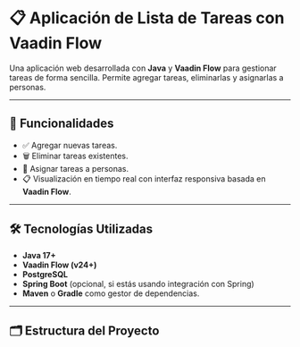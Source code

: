 # 📋 Aplicación de Lista de Tareas con Vaadin Flow

Una aplicación web desarrollada con **Java** y **Vaadin Flow** para gestionar tareas de forma sencilla. Permite agregar tareas, eliminarlas y asignarlas a personas.

---

## 🚀 Funcionalidades

- ✅ Agregar nuevas tareas.
- 🗑️ Eliminar tareas existentes.
- 👤 Asignar tareas a personas.
- 📋 Visualización en tiempo real con interfaz responsiva basada en **Vaadin Flow**.

---

## 🛠️ Tecnologías Utilizadas

- **Java 17+**
- **Vaadin Flow (v24+)**
- **PostgreSQL**
- **Spring Boot** (opcional, si estás usando integración con Spring)
- **Maven** o **Gradle** como gestor de dependencias.

---

## 🗂️ Estructura del Proyecto


